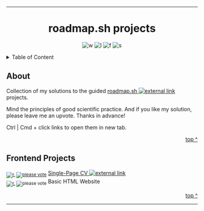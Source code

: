 <!-- jump mark TOP | status badges -->
<a id="top"></a>

---
<div align="center">

# roadmap.sh projects
<!-- Status badges -->
![w] ![l] ![f] ![s]

</div>

<!-- ToC -->
<details>
  <summary>Table of Content</summary>
  <ul style="list-style-type: none;">
    <li><a href="#about">About</a></li>
    <li><a href="#frontend-projects">Frontend Projects</a></li>
  </ul>
</details>

## About
Collection of my solutions to the guided [roadmap.sh ![external link][e]][roadmap] projects.

Mind the principles of good scientific practice. And if you like my solution, please leave me an upvote. Thanks in advance!

Ctrl | Cmd + click links to open them in new tab.

<p align="right"><a href="#top">top ^</a></p>

## Frontend Projects
<sub>[![r.][g]][001goal] [![please vote][v]][001vote]</sub> [Single-Page CV ![external link][e]][001result] </br>
<sub>[![r.][g]][002goal] ![please vote][v]</sub> Basic HTML Website </br>

<p align="right"><a href="#top">top ^</a></p>

---

<!-- Badges -->
[f]: https://img.shields.io/gitea/forks/mephi/roadmap.sh-projects?gitea_url=https%3A%2F%2Fcodeberg.org&style=flat&color=lightseagreen
[l]: https://img.shields.io/gitea/last-commit/mephi/roadmap.sh-projects?gitea_url=https%3A%2F%2Fcodeberg.org
[s]: https://img.shields.io/gitea/stars/mephi/roadmap.sh-projects?gitea_url=https%3A%2F%2Fcodeberg.org&style=flat&color=goldenrod
[w]: https://img.shields.io/badge/work-in%20progress-yellow
[g]: https://img.shields.io/badge/goal-coral?logo=roadmapdotsh
[v]: https://img.shields.io/badge/vote-darkseagreen?logo=roadmapdotsh

<!-- external Links -->
[roadmap]: http://roadmap.sh

<!-- project links -->
[001goal]: https://roadmap.sh/projects/single-page-cv
[001result]: https://html-preview.github.io/?url=https://codeberg.org/Mephi/roadmap.sh-projects/raw/main/1-Frontend/01-Single-Page-CV/index.html
[001vote]: https://roadmap.sh/projects/single-page-cv/solutions?u=670c1bf1791f57dd60aa2577

[002goal]: https://roadmap.sh/projects/basic-html-website
[002result]: https://html-preview.github.io/?url=https://codeberg.org/Mephi/roadmap.sh-projects/raw/main/1-Frontend/02-Basic-HTML-Website/index.html
[002vote]: https://roadmap.sh/projects/basic-html-website/solutionsu=670c1bf1791f57dd60aa2577

<!-- navigation links -->
[e]: https://codeberg.org/Mephi/my-assets/raw/icons/PNG/mephi-external-link-16x16-blue.png